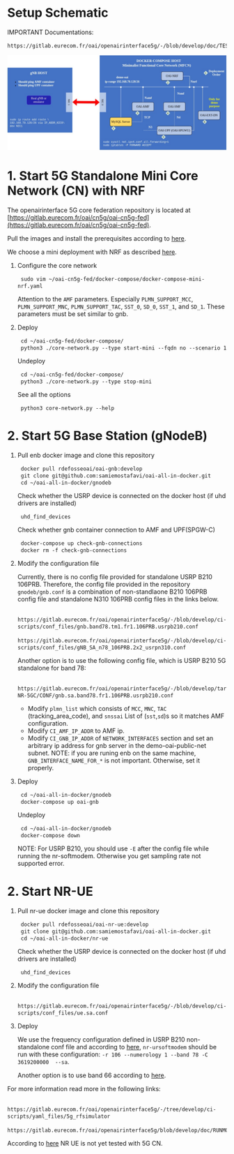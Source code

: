 # Setup Schematic

IMPORTANT Documentations:

	https://gitlab.eurecom.fr/oai/openairinterface5g/-/blob/develop/doc/TESTING_5GSA_setup.md


![Setup Schematic](5gCN-mini.jpeg "Setup Schematic")

# 1. Start 5G Standalone Mini Core Network (CN) with NRF

The openairinterface 5G core federation repository is located at [https://gitlab.eurecom.fr/oai/cn5g/oai-cn5g-fed](https://gitlab.eurecom.fr/oai/cn5g/oai-cn5g-fed).

Pull the images and install the prerequisites according to [here](https://gitlab.eurecom.fr/oai/cn5g/oai-cn5g-fed/-/blob/master/docs/DEPLOY_HOME.md).

We choose a mini deployment with NRF as described [here](https://gitlab.eurecom.fr/oai/cn5g/oai-cn5g-fed/-/blob/master/docs/DEPLOY_SA5G_MINI_DS_TESTER_DEPLOYMENT.md).

1. Configure the core network

		sudo vim ~/oai-cn5g-fed/docker-compose/docker-compose-mini-nrf.yaml
		
	Attention to the `AMF` parameters. Especially `PLMN_SUPPORT_MCC`, `PLMN_SUPPORT_MNC`, `PLMN_SUPPORT_TAC`, `SST_0`, `SD_0`, `SST_1`, and `SD_1`. These parameters must be set similar to gnb.

2. Deploy 

		cd ~/oai-cn5g-fed/docker-compose/
		python3 ./core-network.py --type start-mini --fqdn no --scenario 1
		
	Undeploy

		cd ~/oai-cn5g-fed/docker-compose/
		python3 ./core-network.py --type stop-mini
		
	See all the options
	
		python3 core-network.py --help


# 2. Start 5G Base Station (gNodeB)

1. Pull enb docker image and clone this repository

		docker pull rdefosseoai/oai-gnb:develop
		git clone git@github.com:samiemostafavi/oai-all-in-docker.git
		cd ~/oai-all-in-docker/gnodeb

	Check whether the USRP device is connected on the docker host (if uhd drivers are installed)
	
		uhd_find_devices
		
	Check whether gnb container connection to AMF and UPF(SPGW-C)
	
		docker-compose up check-gnb-connections
 		docker rm -f check-gnb-connections
	
2. Modify the configuration file		

	Currently, there is no config file provided for standalone USRP B210 106PRB. Therefore, the config file provided in the repository `gnodeb/gnb.conf` is a combination of non-standlaone B210 106PRB config file and standalone N310 106PRB config files in the links below.

		https://gitlab.eurecom.fr/oai/openairinterface5g/-/blob/develop/ci-scripts/conf_files/gnb.band78.tm1.fr1.106PRB.usrpb210.conf
		https://gitlab.eurecom.fr/oai/openairinterface5g/-/blob/develop/ci-scripts/conf_files/gNB_SA_n78_106PRB.2x2_usrpn310.conf
	
	Another option is to use the following config file, which is USRP B210 5G standalone for band 78:
	
		https://gitlab.eurecom.fr/oai/openairinterface5g/-/blob/develop/targets/PROJECTS/GENERIC-NR-5GC/CONF/gnb.sa.band78.fr1.106PRB.usrpb210.conf
	
	* Modify `plmn_list` which consists of `MCC`, `MNC`, `TAC` (tracking_area_code), and `snssai` List of (`sst`,`sd`)s so it matches AMF configuration.
	* Modify `CI_AMF_IP_ADDR` to AMF ip.
	* Modify `CI_GNB_IP_ADDR` of `NETWORK_INTERFACES` section and set an arbitrary ip address for gnb server in the demo-oai-public-net subnet. NOTE: if you are runing enb on the same machine, `GNB_INTERFACE_NAME_FOR_*` is not important. Otherwise, set it properly.
	
3. Deploy

		cd ~/oai-all-in-docker/gnodeb		
		docker-compose up oai-gnb

	Undeploy
	
		cd ~/oai-all-in-docker/gnodeb
		docker-compose down

	NOTE: For USRP B210, you should use `-E` after the config file while running the nr-softmodem. Otherwise you get sampling rate not supported error.

# 2. Start NR-UE

1. Pull nr-ue docker image and clone this repository

		docker pull rdefosseoai/oai-nr-ue:develop
		git clone git@github.com:samiemostafavi/oai-all-in-docker.git
 		cd ~/oai-all-in-docker/nr-ue
		
	Check whether the USRP device is connected on the docker host (if uhd drivers are installed)
	
		uhd_find_devices
	
2. Modify the configuration file


		https://gitlab.eurecom.fr/oai/openairinterface5g/-/blob/develop/ci-scripts/conf_files/ue.sa.conf


3. Deploy

	We use the frequency configuration defined in USRP B210 non-standalone conf file and according to [here](https://gitlab.eurecom.fr/oai/openairinterface5g/blob/develop/doc/RUNMODEM.md#run-oai-in-sa-mode), `nr-ursoftmodem` should be run with these configuration: `-r 106 --numerology 1 --band 78 -C 3619200000  --sa`.
	
	Another option is to use band 66 according to [here](https://gitlab.eurecom.fr/oai/openairinterface5g/-/blob/develop/doc/RUNMODEM.md#run-oai-with-custom-dlul-arbitrary-frequencies).

For more information read more in the following links:

		https://gitlab.eurecom.fr/oai/openairinterface5g/-/tree/develop/ci-scripts/yaml_files/5g_rfsimulator
		https://gitlab.eurecom.fr/oai/openairinterface5g/blob/develop/doc/RUNMODEM.md


According to [here](https://gitlab.eurecom.fr/oai/openairinterface5g/-/blob/develop/doc/TESTING_5GSA_setup.md#2-sa-setup-with-oai-nr-ue-softmodem) NR UE is not yet tested with 5G CN.
